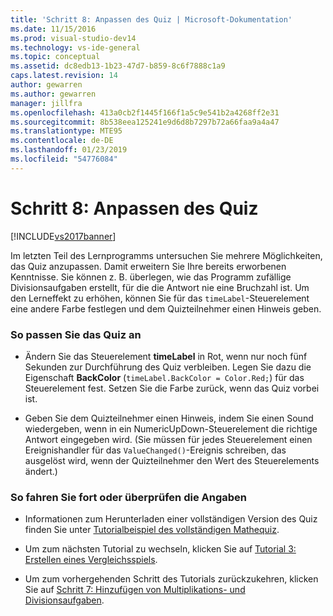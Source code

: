```yaml
---
title: 'Schritt 8: Anpassen des Quiz | Microsoft-Dokumentation'
ms.date: 11/15/2016
ms.prod: visual-studio-dev14
ms.technology: vs-ide-general
ms.topic: conceptual
ms.assetid: dc8edb13-1b23-47d7-b859-8c6f7888c1a9
caps.latest.revision: 14
author: gewarren
ms.author: gewarren
manager: jillfra
ms.openlocfilehash: 413a0cb2f1445f166f1a5c9e541b2a4268ff2e31
ms.sourcegitcommit: 8b538eea125241e9d6d8b7297b72a66faa9a4a47
ms.translationtype: MTE95
ms.contentlocale: de-DE
ms.lasthandoff: 01/23/2019
ms.locfileid: "54776084"
---
```

# <a name="step-8-customize-the-quiz"></a>Schritt 8: Anpassen des Quiz
[!INCLUDE[vs2017banner](../includes/vs2017banner.md)]

Im letzten Teil des Lernprogramms untersuchen Sie mehrere Möglichkeiten, das Quiz anzupassen. Damit erweitern Sie Ihre bereits erworbenen Kenntnisse. Sie können z. B. überlegen, wie das Programm zufällige Divisionsaufgaben erstellt, für die die Antwort nie eine Bruchzahl ist. Um den Lerneffekt zu erhöhen, können Sie für das `timeLabel`-Steuerelement eine andere Farbe festlegen und dem Quizteilnehmer einen Hinweis geben.  
  
### <a name="to-customize-the-quiz"></a>So passen Sie das Quiz an  
  
-   Ändern Sie das Steuerelement **timeLabel** in Rot, wenn nur noch fünf Sekunden zur Durchführung des Quiz verbleiben. Legen Sie dazu die Eigenschaft **BackColor** (`timeLabel.BackColor = Color.Red;`) für das Steuerelement fest. Setzen Sie die Farbe zurück, wenn das Quiz vorbei ist.  
  
-   Geben Sie dem Quizteilnehmer einen Hinweis, indem Sie einen Sound wiedergeben, wenn in ein NumericUpDown-Steuerelement die richtige Antwort eingegeben wird. (Sie müssen für jedes Steuerelement einen Ereignishandler für das `ValueChanged()`-Ereignis schreiben, das ausgelöst wird, wenn der Quizteilnehmer den Wert des Steuerelements ändert.)  
  
### <a name="to-continue-or-review"></a>So fahren Sie fort oder überprüfen die Angaben  
  
-   Informationen zum Herunterladen einer vollständigen Version des Quiz finden Sie unter [Tutorialbeispiel des vollständigen Mathequiz](http://code.msdn.microsoft.com/Complete-Math-Quiz-8581813c).  
  
-   Um zum nächsten Tutorial zu wechseln, klicken Sie auf [Tutorial 3: Erstellen eines Vergleichsspiels](../ide/tutorial-3-create-a-matching-game.md).  
  
-   Um zum vorhergehenden Schritt des Tutorials zurückzukehren, klicken Sie auf [Schritt 7: Hinzufügen von Multiplikations- und Divisionsaufgaben](../ide/step-7-add-multiplication-and-division-problems.md).
